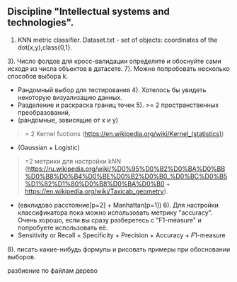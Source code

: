 Discipline "Intellectual systems and technologies".
---------------------------------------------------
1. KNN metric classifier.
  Dataset.txt - set of objects: coordinates of the dot(x,y),class{0,1}.
  
3). Число фолдов для кросс-валидации определите и обоснуйте сами исходя из числа объектов в датасете.
7). Можно попробовать несколько способов выбора k.
- Рандомный выбор для тестирования
4). Хотелось бы увидеть некоторую визуализацию данных.
- Разделение и раскраска границ точек
5). >= 2 пространственных преобразований,
- (рандомные, зависящие от x и y)
>= 2 Kernel fuctions (https://en.wikipedia.org/wiki/Kernel_(statistics))
- (Gaussian + Logistic)
>=2 метрики для настройки kNN (https://ru.wikipedia.org/wiki/%D0%95%D0%B2%D0%BA%D0%BB%D0%B8%D0%B4%D0%BE%D0%B2%D0%B0_%D0%BC%D0%B5%D1%82%D1%80%D0%B8%D0%BA%D0%B0 + https://en.wikipedia.org/wiki/Taxicab_geometry).
- (евклидово расстояние[p=2] + Manhattan[p=1])
6). Для настройки классификатора пока можно использовать метрику "accuracy". Очень хорошо, если вы сразу разберетесь с "F1-measure" и попробуете использовать её.
- Sensitivity or Recall + Specificity + Precision + Accuracy + 𝐹1-measure

8). писать какие-нибудь формулы и рисовать примеры при обосновании выборов.

разбиение по файлам
дерево

